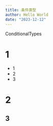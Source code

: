 ```yaml
---
title: 条件类型
author: Hello World
date: "2023-12-12"
---
```


ConditionalTypes

# 1

* 1
* 2
* 3

# 2

## 3
